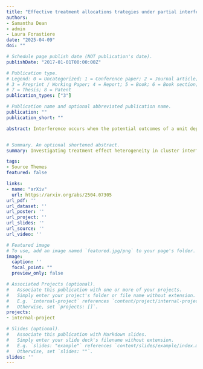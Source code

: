 ```yaml
---
title: "Effective treatment allocations trategies under partial interference"
authors:
- Samantha Dean
- admin
- Laura Forastiere
date: "2025-04-09"
doi: ""

# Schedule page publish date (NOT publication's date).
publishDate: "2017-01-01T00:00:00Z"

# Publication type.
# Legend: 0 = Uncategorized; 1 = Conference paper; 2 = Journal article;
# 3 = Preprint / Working Paper; 4 = Report; 5 = Book; 6 = Book section;
# 7 = Thesis; 8 = Patent
publication_types: ["3"]

# Publication name and optional abbreviated publication name.
publication: ""
publication_short: ""

abstract: Interference occurs when the potential outcomes of a unit depend on the treatment of others. Interference can be highly heterogeneous, where treating certain individuals might have a larger effect on the population's overall outcome. A better understanding of how covariates explain this heterogeneity may lead to more effective interventions. In the presence of clusters of units, we assume that interference occurs within clusters but not across them. We define novel causal estimands under hypothetical, stochastic treatment allocation strategies that fix the marginal treatment probability in a cluster and vary how the treatment probability depends on covariates, such as a unit's network position and characteristics. We illustrate how these causal estimands can shed light on the heterogeneity of interference and on the network and covariate profile of influential individuals. For experimental settings, we develop standardized weighting estimators for our novel estimands and derive their asymptotic distribution. We design an inferential procedure for testing the null hypothesis of interference homogeneity with respect to covariates. We validate the performance of the estimator and inferential procedure through simulations. We then apply the novel estimators to a clustered experiment in China to identify the important characteristics that drive heterogeneity in the effect of providing information sessions on insurance uptake.


# Summary. An optional shortened abstract.
summary: Investigating treatment effect heterogeneity in cluster interference settings

tags:
- Source Themes
featured: false

links:
- name: "arXiv"
  url: https://arxiv.org/abs/2504.07305
url_pdf: ''
url_dataset: ''
url_poster: ''
url_project: ''
url_slides: ''
url_source: ''
url_video: ''

# Featured image
# To use, add an image named `featured.jpg/png` to your page's folder. 
image:
  caption: ''
  focal_point: ""
  preview_only: false

# Associated Projects (optional).
#   Associate this publication with one or more of your projects.
#   Simply enter your project's folder or file name without extension.
#   E.g. `internal-project` references `content/project/internal-project/index.md`.
#   Otherwise, set `projects: []`.
projects:
- internal-project

# Slides (optional).
#   Associate this publication with Markdown slides.
#   Simply enter your slide deck's filename without extension.
#   E.g. `slides: "example"` references `content/slides/example/index.md`.
#   Otherwise, set `slides: ""`.
slides: ''
---
```


